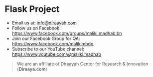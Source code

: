 <!DOCTYPE html>
<html lang="en">
<head>
    <meta charset="UTF-8">
    <meta name="viewport" content="width=device-width, initial-scale=1.0">
    <title>Flask Project</title>
</head>
<body>

<h1>Flask Project</h1>
<ul>
    <li>Email us at: <a href="mailto:info@diraayah.com">info@diraayah.com</a></li>
    <li>Follow us on Facebook: <a href="https://www.facebook.com/groups/maliki.madhab.bn">https://www.facebook.com/groups/maliki.madhab.bn</a></li>
    <li>Join our Facebook Group for QA: <a href="https://www.facebook.com/malikimbdp">https://www.facebook.com/malikimbdp</a></li>
    <li>Subscribe to our YouTube channel: <a href="https://www.youtube.com/@maliki.madhab">https://www.youtube.com/@maliki.madhab</a></li>
</ul>
<blockquote>
    <p>We are an affiliate of Diraayah Center for Research & Innovation (<strong>Diraaya.com</strong>)</p>
</blockquote>

</body>
</html>
